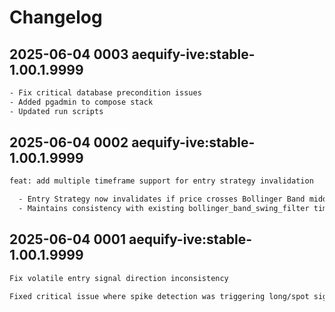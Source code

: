 # Changelog

## 2025-06-04 0003 aequify-ive:stable-1.00.1.9999
```txt
- Fix critical database precondition issues
- Added pgadmin to compose stack
- Updated run scripts
```

## 2025-06-04 0002 aequify-ive:stable-1.00.1.9999
```txt
feat: add multiple timeframe support for entry strategy invalidation

  - Entry Strategy now invalidates if price crosses Bollinger Band middle on ANY configured timeframe
  - Maintains consistency with existing bollinger_band_swing_filter timeframe pattern
```

## 2025-06-04 0001 aequify-ive:stable-1.00.1.9999
```txt
Fix volatile entry signal direction inconsistency

Fixed critical issue where spike detection was triggering long/spot signals and drop detection was triggering short signals due to incorrect price movement validation logic in VolatileEntryService and swing analysis prioritization in TickCandleService.
```